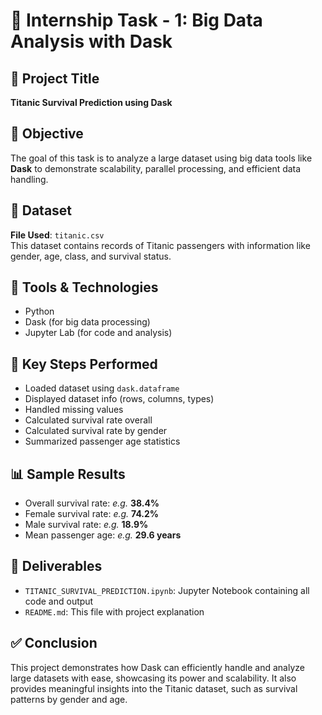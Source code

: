 # 🚀 Internship Task - 1: Big Data Analysis with Dask

## 📁 Project Title
**Titanic Survival Prediction using Dask**

## 🎯 Objective
The goal of this task is to analyze a large dataset using big data tools like **Dask** to demonstrate scalability, parallel processing, and efficient data handling.

## 📂 Dataset
**File Used**: `titanic.csv`  
This dataset contains records of Titanic passengers with information like gender, age, class, and survival status.

## 🧰 Tools & Technologies
- Python
- Dask (for big data processing)
- Jupyter Lab (for code and analysis)

## 📝 Key Steps Performed
- Loaded dataset using `dask.dataframe`
- Displayed dataset info (rows, columns, types)
- Handled missing values
- Calculated survival rate overall
- Calculated survival rate by gender
- Summarized passenger age statistics

## 📊 Sample Results
- Overall survival rate: _e.g._ **38.4%**
- Female survival rate: _e.g._ **74.2%**
- Male survival rate: _e.g._ **18.9%**
- Mean passenger age: _e.g._ **29.6 years**

## 📌 Deliverables
- `TITANIC_SURVIVAL_PREDICTION.ipynb`: Jupyter Notebook containing all code and output
- `README.md`: This file with project explanation

## ✅ Conclusion
This project demonstrates how Dask can efficiently handle and analyze large datasets with ease, showcasing its power and scalability. It also provides meaningful insights into the Titanic dataset, such as survival patterns by gender and age.
